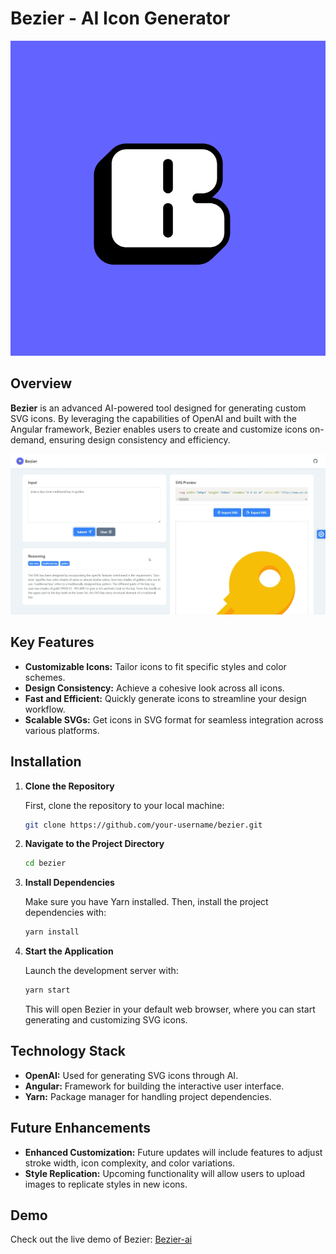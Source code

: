 # Bezier - AI Icon Generator

![Bezier Logo](/src/assets/logo.png)

## Overview

**Bezier** is an advanced AI-powered tool designed for generating custom SVG icons. By leveraging the capabilities of OpenAI and built with the Angular framework, Bezier enables users to create and customize icons on-demand, ensuring design consistency and efficiency.

![Bezier Demo](/media/Demo.png)

## Key Features

- **Customizable Icons:** Tailor icons to fit specific styles and color schemes.
- **Design Consistency:** Achieve a cohesive look across all icons.
- **Fast and Efficient:** Quickly generate icons to streamline your design workflow.
- **Scalable SVGs:** Get icons in SVG format for seamless integration across various platforms.

## Installation

1. **Clone the Repository**

   First, clone the repository to your local machine:

   ```bash
   git clone https://github.com/your-username/bezier.git
   ```

2. **Navigate to the Project Directory**

   ```bash
   cd bezier
   ```

3. **Install Dependencies**

   Make sure you have Yarn installed. Then, install the project dependencies with:

   ```bash
   yarn install
   ```

4. **Start the Application**

   Launch the development server with:

   ```bash
   yarn start
   ```

   This will open Bezier in your default web browser, where you can start generating and customizing SVG icons.

## Technology Stack

- **OpenAI:** Used for generating SVG icons through AI.
- **Angular:** Framework for building the interactive user interface.
- **Yarn:** Package manager for handling project dependencies.

## Future Enhancements

- **Enhanced Customization:** Future updates will include features to adjust stroke width, icon complexity, and color variations.
- **Style Replication:** Upcoming functionality will allow users to upload images to replicate styles in new icons.

## Demo

Check out the live demo of Bezier: [Bezier-ai](https://bezier-ai.vercel.app/)
